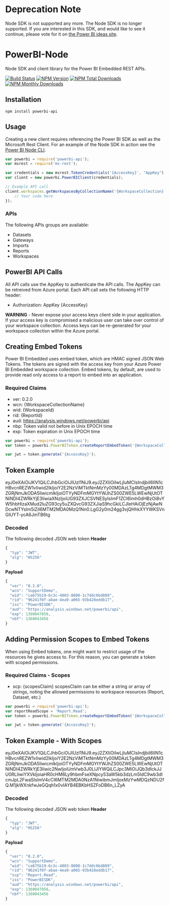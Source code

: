 # Deprecation Note
Node SDK is not supported any more.
The Node SDK is no longer supported. If you are interested in this SDK, and would like to see it continue, please vote for it on [the Power BI ideas site](https://ideas.powerbi.com/forums/265200-power-bi-ideas/suggestions/20566726-power-bi-nodejs-sdk).

# PowerBI-Node
Node SDK and client library for the Power BI Embedded REST APIs.

[![Build Status](https://img.shields.io/travis/Microsoft/PowerBI-Node/master.svg)](https://travis-ci.org/Microsoft/PowerBI-Node)
[![NPM Version](https://img.shields.io/npm/v/powerbi-api.svg)](https://www.npmjs.com/package/powerbi-api)
[![NPM Total Downloads](https://img.shields.io/npm/dt/powerbi-api.svg)](https://www.npmjs.com/package/powerbi-api)
[![NPM Monthly Downloads](https://img.shields.io/npm/dm/powerbi-api.svg)](https://www.npmjs.com/package/powerbi-api)

## Installation
```
npm install powerbi-api
```

## Usage
Creating a new client requires referencing the Power BI SDK as well as the Microsoft Rest Client.  For an example of the Node SDK in action see the [Power BI Node CLI](https://github.com/Microsoft/PowerBI-Cli).
```javascript
var powerbi = require('powerbi-api');
var msrest = require('ms-rest');

var credentials = new msrest.TokenCredentials('{AccessKey}', "AppKey");
var client = new powerbi.PowerBIClient(credentials);

// Example API call
client.workspaces.getWorkspacesByCollectionName('{WorkspaceCollection}', function(err, result) {
    // Your code here
});
```

### APIs
The following APIs groups are available:
- Datasets
- Gateways
- Imports
- Reports
- Workspaces

## PowerBI API Calls
All API calls use the AppKey to authenticate the API calls. The AppKey can be retreived from Azure portal.
Each API call sets the following HTTP header:  
- Authorization: AppKey {AccessKey}

**WARNING** - Never expose your access keys client side in your application.  If your access key is compromised a malicious user can take over control of your workspace collection.  Access keys can be re-generated for your workspace collection within the Azure portal.

## Creating Embed Tokens
Power BI Embedded uses embed token, which are HMAC signed JSON Web Tokens.  The tokens are signed with the access key from your Azure Power BI Embedded workspace collection.
Embed tokens, by default, are used to provide read only access to a report to embed into an application.

### Required Claims
- ver: 0.2.0
- wcn: {WorkspaceCollectionName}
- wid: {WorkspaceId}
- rid: {ReportId}
- aud: https://analysis.windows.net/powerbi/api
- nbp: Token valid not before in Unix EPOCH time
- exp: Token expiration in Unix EPOCH time

```javascript
var powerbi = require('powerbi-api');
var token = powerbi.PowerBIToken.createReportEmbedToken('{WorkspaceCollection}', '{workspaceId}', '{reportId}');

var jwt = token.generate('{AccessKey}');
```

## Token Example
eyJ0eXAiOiJKV1QiLCJhbGciOiJIUzI1NiJ9.eyJ2ZXIiOiIwLjIuMCIsIndjbiI6IlN1cHBvcnREZW1vIiwid2lkIjoiY2E2NzViMTktNmMzYy00MDAzLTg4MDgtMWM3ZGRjNmJkODA5IiwicmlkIjoiOTYyNDFmMGYtYWJhZS00ZWE5LWEwNjUtOTNiNDI4ZWRkYjE3IiwiaXNzIjoiUG93ZXJCSVNESyIsImF1ZCI6Imh0dHBzOi8vYW5hbHlzaXMud2luZG93cy5uZXQvcG93ZXJiaS9hcGkiLCJleHAiOjEzNjAwNDcwNTYsIm5iZiI6MTM2MDA0MzQ1Nn0.LgG2y0m24gg3vjQHhkXYYWKSVnGIUYT-ycA6JmTB6tg

### Decoded
The following decoded JSON web token
**Header**
```javascript
{
  "typ": "JWT",
  "alg": "HS256"
}
```

**Payload**
```javascript
{
  "ver": "0.2.0",
  "wcn": "SupportDemo",
  "wid": "ca675b19-6c3c-4003-8808-1c7ddc6bd809",
  "rid": "96241f0f-abae-4ea9-a065-93b428eddb17",
  "iss": "PowerBISDK",
  "aud": "https://analysis.windows.net/powerbi/api",
  "exp": 1360047056,
  "nbf": 1360043456
}
```

## Adding Permission Scopes to Embed Tokens
When using Embed tokens, one might want to restrict usage of the resources he gives access to. For this reason, you can generate a token with scoped permissions.

### Required Claims - Scopes
- scp: {scopesClaim}
scopesClaim can be either a string or array of strings, noting the allowed permissions to workspace resources (Report, Dataset, etc.)

```javascript
var powerbi = require('powerbi-api');
var reportReadScope = 'Report.Read';
var token = powerbi.PowerBIToken.createReportEmbedToken('{WorkspaceCollection}', '{workspaceId}', '{reportId}', '{scopes}');

var jwt = token.generate('{AccessKey}');
```

## Token Example - With Scopes
eyJ0eXAiOiJKV1QiLCJhbGciOiJIUzI1NiJ9.eyJ2ZXIiOiIwLjIuMCIsIndjbiI6IlN1cHBvcnREZW1vIiwid2lkIjoiY2E2NzViMTktNmMzYy00MDAzLTg4MDgtMWM3ZGRjNmJkODA5IiwicmlkIjoiOTYyNDFmMGYtYWJhZS00ZWE5LWEwNjUtOTNiNDI4ZWRkYjE3Iiwic2NwIjoiUmVwb3J0LlJlYWQiLCJpc3MiOiJQb3dlckJJU0RLIiwiYXVkIjoiaHR0cHM6Ly9hbmFseXNpcy53aW5kb3dzLm5ldC9wb3dlcmJpL2FwaSIsImV4cCI6MTM2MDA0NzA1NiwibmJmIjoxMzYwMDQzNDU2fQ.M1jkWXnkfwJeGQqh1x0vIAYB4EBKbHSZFoDB6n_LZyA

### Decoded
The following decoded JSON web token
**Header**
```javascript
{
  "typ": "JWT",
  "alg": "HS256"
}
```

**Payload**
```javascript
{
  "ver": "0.2.0",
  "wcn": "SupportDemo",
  "wid": "ca675b19-6c3c-4003-8808-1c7ddc6bd809",
  "rid": "96241f0f-abae-4ea9-a065-93b428eddb17",
  "scp": "Report.Read",
  "iss": "PowerBISDK",
  "aud": "https://analysis.windows.net/powerbi/api",
  "exp": 1360047056,
  "nbf": 1360043456
}
